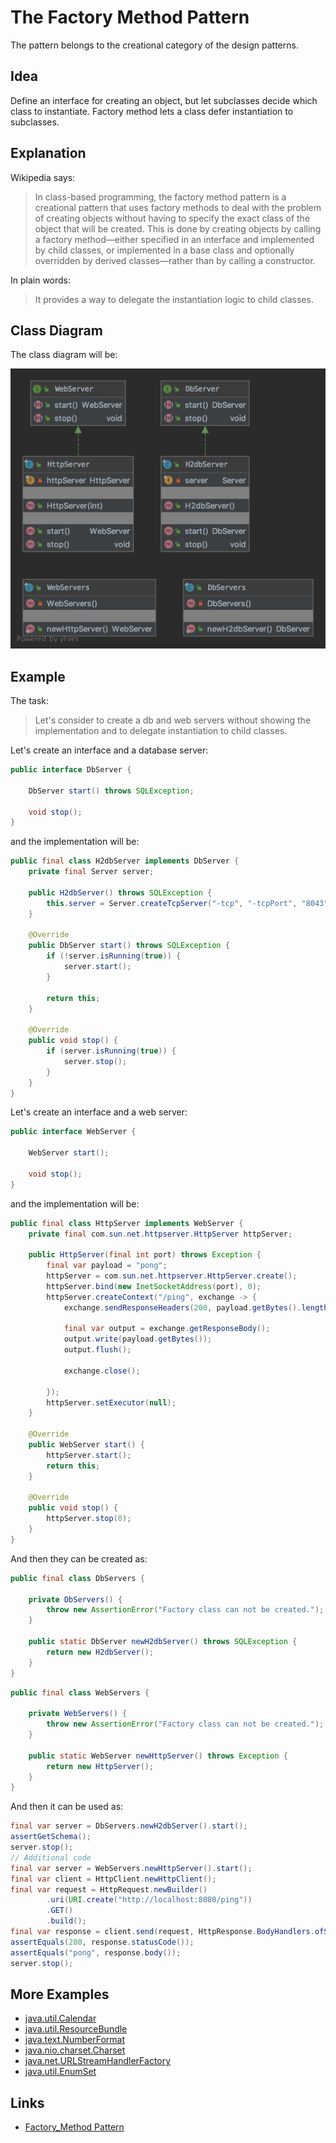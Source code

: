 # The Factory Method Pattern

The pattern belongs to the creational category of the design patterns.

## Idea 

Define an interface for creating an object, but let subclasses decide which class to instantiate. 
Factory method lets a class defer instantiation to subclasses.

## Explanation

Wikipedia says:

> In class-based programming, the factory method pattern is a creational pattern that uses factory methods to deal with 
the problem of creating objects without having to specify the exact class of the object that will be created. 
This is done by creating objects by calling a factory method—either specified in an interface and implemented by 
child classes, or implemented in a base class and optionally overridden by derived classes—rather than by calling 
a constructor.

In plain words:

> It provides a way to delegate the instantiation logic to child classes.

## Class Diagram

The class diagram will be:

![alt text](../etc/factory-method.png "Factory method class diagram")

## Example

The task:

> Let's consider to create a db and web servers without showing the implementation and to delegate instantiation 
to child classes.

Let's create an interface and a database server:

```java
public interface DbServer {
    
    DbServer start() throws SQLException;

    void stop();
}
```

and the implementation will be:

```java
public final class H2dbServer implements DbServer {
    private final Server server;

    public H2dbServer() throws SQLException {
        this.server = Server.createTcpServer("-tcp", "-tcpPort", "8043", "-ifNotExists");
    }

    @Override
    public DbServer start() throws SQLException {
        if (!server.isRunning(true)) {
            server.start();
        }

        return this;
    }

    @Override
    public void stop() {
        if (server.isRunning(true)) {
            server.stop();
        }
    }
}
```

Let's create an interface and a web server:

```java
public interface WebServer {

    WebServer start();

    void stop();
}
```

and the implementation will be:

```java
public final class HttpServer implements WebServer {
    private final com.sun.net.httpserver.HttpServer httpServer;

    public HttpServer(final int port) throws Exception {
        final var payload = "pong";
        httpServer = com.sun.net.httpserver.HttpServer.create();
        httpServer.bind(new InetSocketAddress(port), 0);
        httpServer.createContext("/ping", exchange -> {
            exchange.sendResponseHeaders(200, payload.getBytes().length);

            final var output = exchange.getResponseBody();
            output.write(payload.getBytes());
            output.flush();

            exchange.close();

        });
        httpServer.setExecutor(null);
    }

    @Override
    public WebServer start() {
        httpServer.start();
        return this;
    }

    @Override
    public void stop() {
        httpServer.stop(0);
    }
}
```

And then they can be created as:

```java
public final class DbServers {

    private DbServers() {
        throw new AssertionError("Factory class can not be created.");
    }

    public static DbServer newH2dbServer() throws SQLException {
        return new H2dbServer();
    }
}
```

```java
public final class WebServers {

    private WebServers() {
        throw new AssertionError("Factory class can not be created.");
    }

    public static WebServer newHttpServer() throws Exception {
        return new HttpServer();
    }
}
```

And then it can be used as:

```java
final var server = DbServers.newH2dbServer().start();
assertGetSchema();
server.stop();
// Additional code
final var server = WebServers.newHttpServer().start();
final var client = HttpClient.newHttpClient();
final var request = HttpRequest.newBuilder()
        .uri(URI.create("http://localhost:8080/ping"))
        .GET()
        .build();
final var response = client.send(request, HttpResponse.BodyHandlers.ofString());
assertEquals(200, response.statusCode());
assertEquals("pong", response.body());
server.stop();
```

## More Examples

* [java.util.Calendar](https://docs.oracle.com/en/java/javase/11/docs/api/java.base/java/util/Calendar.html#getInstance())
* [java.util.ResourceBundle](https://docs.oracle.com/en/java/javase/11/docs/api/java.base/java/util/ResourceBundle.html#getBundle(java.lang.String))
* [java.text.NumberFormat](https://docs.oracle.com/en/java/javase/11/docs/api/java.base/java/text/NumberFormat.html#getInstance())
* [java.nio.charset.Charset](https://docs.oracle.com/en/java/javase/11/docs/api/java.base/java/nio/charset/Charset.html#forName(java.lang.String))
* [java.net.URLStreamHandlerFactory](https://docs.oracle.com/en/java/javase/11/docs/api/java.base/java/net/URLStreamHandlerFactory.html#createURLStreamHandler(java.lang.String))
* [java.util.EnumSet](https://docs.oracle.com/en/java/javase/11/docs/api/java.base/java/util/EnumSet.html#of(E))

## Links

* [Factory_Method Pattern](https://en.wikipedia.org/wiki/Factory_method_pattern)
